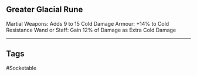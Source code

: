 ## Greater Glacial Rune
Martial Weapons: Adds 9 to 15 Cold Damage
Armour: +14% to Cold Resistance
Wand or Staff: Gain 12% of Damage as Extra Cold Damage

---
## Tags
#Socketable
